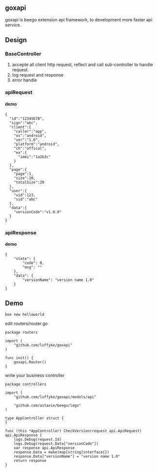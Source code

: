 ## goxapi
goxapi is beego extension api framework, to development more faster api service.

## Design
### BaseController
1. accepte all client http request, reflect and call sub-controller to handle request.
2. log request and response
3. error handle

### apiRequest

#### demo
```
{
  "id":"12345678",
  "sign":"abc",
  "client":{
    "caller":"app",
    "os":"android",
    "ver":"1.0",
    "platform":"android",
    "ch":"offical",
    "ex":{
      "imei":"1a2b3c"
    }
  },
  "page":{
  	"page":1,
  	"size":10,
  	"totalSize":20
  },
  "user":{
    "uid":123,
    "sid":"abc"
  },
  "data":{
    "versionCode":"v1.0.0"
  }
}
```

### apiResponse

#### demo
```
{
    "state": {
        "code": 0,
        "msg": ""
    },
    "data": {
        "versionName": "version name 1.0"
    }
}
```

## Demo
```
bee new helloworld
```
edit routers/router.go
```
package routers

import (
	"github.com/luffyke/goxapi"
)

func init() {
	goxapi.Router()
}
```
write your business controller
```
package controllers

import (
	"github.com/luffyke/goxapi/models/api"

	"github.com/astaxie/beego/logs"
)

type AppController struct {
}

func (this *AppController) CheckVersion(request api.ApiRequest) api.ApiResponse {
	logs.Debug(request.Id)
	logs.Debug(request.Data["versionCode"])
	var response api.ApiResponse
	response.Data = make(map[string]interface{})
	response.Data["versionName"] = "version name 1.0"
	return response
}
```
